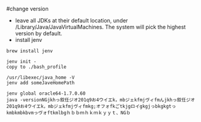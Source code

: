 #change version
- leave all JDKs at their default location, under /Library/Java/JavaVirtualMachines. The system will pick the highest version by default.
- install jenv
```
brew install jenv

jenv init -
copy to ./bash_profile

/usr/libexec/java_home -V
jenv add someJaveHomePath

jenv global oracle64-1.7.0.60
java -versionNGjkhっ叙任ジオ201q9お4ウイエk，mbジェkfmjヴィfmんjkhっ叙任ジオ201q9お4ウイエk，mbジェkfmjヴィfmkg;オフォfkごtkjgロイgkgjっbkgkgtっkmbkmbkbvmっヴォftkmlbgｈｂｂｍｈｋｍｋｙｙｔ、NGｂ

```